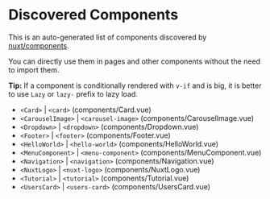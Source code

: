 # Discovered Components

This is an auto-generated list of components discovered by [nuxt/components](https://github.com/nuxt/components).

You can directly use them in pages and other components without the need to import them.

**Tip:** If a component is conditionally rendered with `v-if` and is big, it is better to use `Lazy` or `lazy-` prefix to lazy load.

- `<Card>` | `<card>` (components/Card.vue)
- `<CarouselImage>` | `<carousel-image>` (components/CarouselImage.vue)
- `<Dropdown>` | `<dropdown>` (components/Dropdown.vue)
- `<Footer>` | `<footer>` (components/Footer.vue)
- `<HelloWorld>` | `<hello-world>` (components/HelloWorld.vue)
- `<MenuComponent>` | `<menu-component>` (components/MenuComponent.vue)
- `<Navigation>` | `<navigation>` (components/Navigation.vue)
- `<NuxtLogo>` | `<nuxt-logo>` (components/NuxtLogo.vue)
- `<Tutorial>` | `<tutorial>` (components/Tutorial.vue)
- `<UsersCard>` | `<users-card>` (components/UsersCard.vue)
